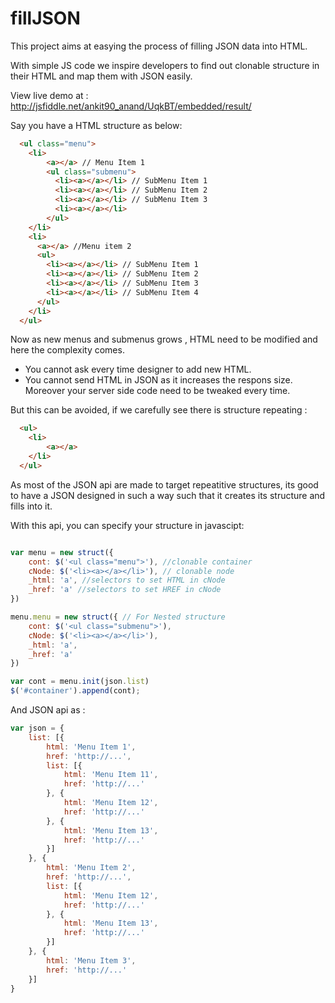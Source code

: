 fillJSON
========

This project aims at easying the process of filling JSON data into HTML. 

With simple JS code we inspire developers to find out clonable structure in their HTML and map them with JSON easily.

View live demo at : http://jsfiddle.net/ankit90_anand/UqkBT/embedded/result/


Say you have a HTML structure as below:

```html
  <ul class="menu">
    <li>
        <a></a> // Menu Item 1
        <ul class="submenu">
          <li><a></a></li> // SubMenu Item 1
          <li><a></a></li> // SubMenu Item 2
          <li><a></a></li> // SubMenu Item 3
          <li><a></a></li>
        </ul>
    </li>
    <li>
      <a></a> //Menu item 2
      <ul>
        <li><a></a></li> // SubMenu Item 1
        <li><a></a></li> // SubMenu Item 2
        <li><a></a></li> // SubMenu Item 3
        <li><a></a></li> // SubMenu Item 4
      </ul>
    </li>
  </ul>
```
Now as new menus and submenus grows , HTML need to be modified and here the complexity comes.


 * You cannot ask every time designer to add new HTML.
 * You cannot send HTML in JSON as it increases the respons size. Moreover your server side code need to be tweaked every time.
 

But this can be avoided, if we carefully see there is structure repeating : 

```html
  <ul>
    <li>
        <a></a>
    </li>
  </ul>
```

As most of the JSON api are made to target repeatitive structures, its good to have a JSON designed in such a way such that it creates its structure and fills into it.


With this api, you can specify your structure in javascipt:

```javascript

var menu = new struct({
    cont: $('<ul class="menu">'), //clonable container
    cNode: $('<li><a></a></li>'), // clonable node
    _html: 'a', //selectors to set HTML in cNode
    _href: 'a' //selectors to set HREF in cNode
})

menu.menu = new struct({ // For Nested structure 
    cont: $('<ul class="submenu">'),
    cNode: $('<li><a></a></li>'),
    _html: 'a',
    _href: 'a'
})

var cont = menu.init(json.list)
$('#container').append(cont);

```

And JSON api as : 

```javascript
var json = {
    list: [{
        html: 'Menu Item 1',
        href: 'http://...',
        list: [{
            html: 'Menu Item 11',
            href: 'http://...'
        }, {
            html: 'Menu Item 12',
            href: 'http://...'
        }, {
            html: 'Menu Item 13',
            href: 'http://...'
        }]
    }, {
        html: 'Menu Item 2',
        href: 'http://...',
        list: [{
            html: 'Menu Item 12',
            href: 'http://...'
        }, {
            html: 'Menu Item 13',
            href: 'http://...'
        }]
    }, {
        html: 'Menu Item 3',
        href: 'http://...'
    }]
}
```



